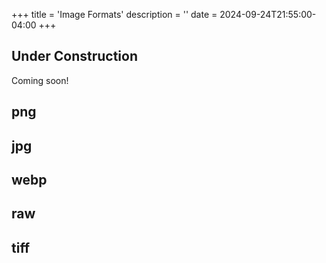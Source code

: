 +++
title = 'Image Formats'
description = ''
date = 2024-09-24T21:55:00-04:00
+++

## Under Construction

Coming soon!

## png

## jpg

## webp

## raw

## tiff
